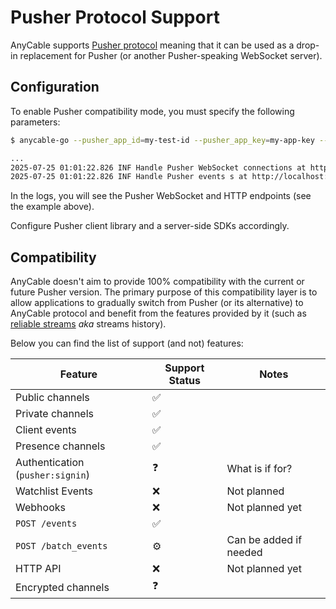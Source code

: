 # Pusher Protocol Support

AnyCable supports [Pusher protocol](https://pusher.com/docs/channels/library_auth_reference/pusher-websockets-protocol) meaning that it can be used as a drop-in replacement for Pusher (or another Pusher-speaking WebSocket server).

## Configuration

To enable Pusher compatibility mode, you must specify the following parameters:

```sh
$ anycable-go --pusher_app_id=my-test-id --pusher_app_key=my-app-key --pusher_secret=push-secret

...
2025-07-25 01:01:22.826 INF Handle Pusher WebSocket connections at http://localhost:8080/app/my-app-key nodeid=7PKs0u
2025-07-25 01:01:22.826 INF Handle Pusher events s at http://localhost:8080/apps/my-test-id/events nodeid=7PKs0u

```

In the logs, you will see the Pusher WebSocket and HTTP endpoints (see the example above).

Configure Pusher client library and a server-side SDKs accordingly.

## Compatibility

AnyCable doesn't aim to provide 100% compatibility with the current or future Pusher version. The primary purpose of this compatibility layer is to allow applications to gradually switch from Pusher (or its alternative) to AnyCable protocol and benefit from the features provided by it (such as [reliable streams](./reliable_streams.md) _aka_ streams history).

Below you can find the list of support (and not) features:

| Feature | Support Status | Notes |
|---------|----------------|-------|
| Public channels | ✅ | |
| Private channels | ✅ | |
| Client events | ✅ | |
| Presence channels | ✅ | |
| Authentication (`pusher:signin`) |❓| What is if for? |
| Watchlist Events | ❌ | Not planned |
| Webhooks | ❌ | Not planned yet |
| `POST /events` | ✅ |  |
| `POST /batch_events` | ⚙️ | Can be added if needed |
| HTTP API | ❌ | Not planned yet |
| Encrypted channels |❓|  |
